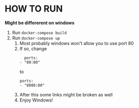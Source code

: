 # HOW TO RUN

**Might be differerent on windows**

1. Run `docker-compose build`
2. Run `docker-compose up`
   1. Most probably windows won't allow you to use port 80
   2. If so, change 
      ```
        ports:
      - "80:80"
      ```
      to
      ```
      ports:
      - "8080:80"
      ```
    3. After this some links might be broken as well
    4. Enjoy Windows!